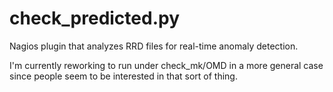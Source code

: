 # check_predicted.py
Nagios plugin that analyzes RRD files for real-time anomaly detection.

I'm currently reworking to run under check_mk/OMD in a more general case
since people seem to be interested in that sort of thing.


